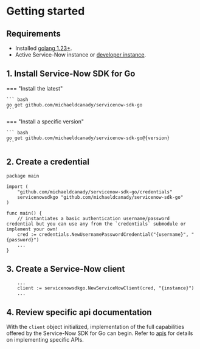# Getting started

## Requirements

- Installed [golang 1.23+](https://go.dev/doc/install).
- Active Service-Now instance or [developer instance](https://developer.servicenow.com/dev.do).

<!-- vale Microsoft.Headings = NO -->
## 1. Install Service-Now SDK for Go
<!-- vale Microsoft.Headings = YES -->

=== "Install the latest"

    ``` bash
    go get github.com/michaeldcanady/servicenow-sdk-go
    ```
=== "Install a specific version"
    
    ``` bash
    go get github.com/michaeldcanady/servicenow-sdk-go@{version}
    ```

## 2. Create a credential

```golang
package main

import (
    "github.com/michaeldcanady/servicenow-sdk-go/credentials"
    servicenowsdkgo "github.com/michaeldcanady/servicenow-sdk-go"
)

func main() {
    // instantiates a basic authentication username/password credential but you can use any from the `credentials` submodule or implement your own!
    cred := credentials.NewUsernamePasswordCredential("{username}", "{password}")
    ...
}
```

## 3. Create a Service-Now client

```golang
    ...
    client := servicenowsdkgo.NewServiceNowClient(cred, "{instance}")
    ...
```

## 4. Review specific api documentation

With the `client` object initialized, implementation of the full capabilities offered by the Service-Now SDK for Go can begin. Refer to [apis](/apis/index.md) for details on implementing specific APIs.
